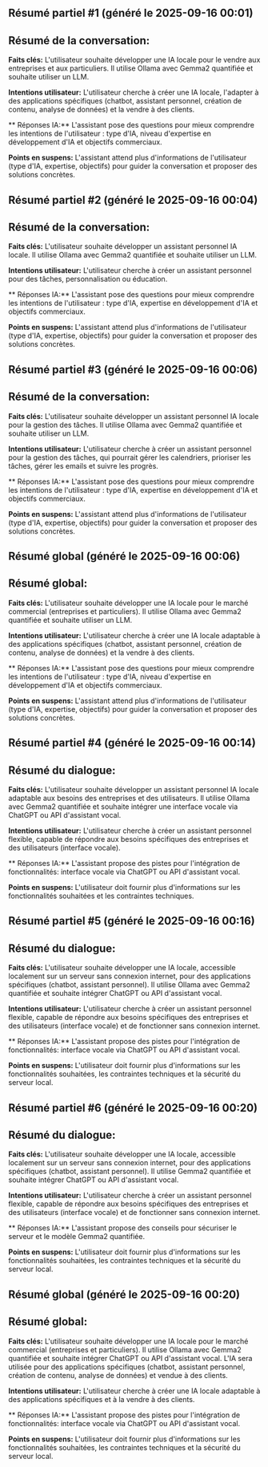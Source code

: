 ## Résumé partiel #1 (généré le 2025-09-16 00:01)

## Résumé de la conversation:

**Faits clés:** L'utilisateur souhaite développer une IA locale pour le vendre aux entreprises et aux particuliers. Il utilise Ollama avec Gemma2 quantifiée et souhaite utiliser un LLM. 

**Intentions utilisateur:**  L'utilisateur cherche à créer une IA locale, l'adapter à des applications spécifiques (chatbot, assistant personnel, création de contenu, analyse de données) et la vendre à des clients.

** Réponses IA:** L'assistant pose des questions pour mieux comprendre les intentions de l'utilisateur : type d'IA, niveau d'expertise en développement d'IA et objectifs commerciaux. 

**Points en suspens:**  L'assistant attend plus d'informations de l'utilisateur (type d'IA, expertise, objectifs) pour guider la conversation et proposer des solutions concrètes.

## Résumé partiel #2 (généré le 2025-09-16 00:04)

## Résumé de la conversation:

**Faits clés:** L'utilisateur souhaite développer un assistant personnel IA locale. Il utilise Ollama avec Gemma2 quantifiée et souhaite utiliser un LLM.

**Intentions utilisateur:**  L'utilisateur cherche à créer un assistant personnel pour des tâches, personnalisation ou éducation. 

** Réponses IA:** L'assistant pose des questions pour mieux comprendre les intentions de l'utilisateur : type d'IA, expertise en développement d'IA et objectifs commerciaux. 

**Points en suspens:**  L'assistant attend plus d'informations de l'utilisateur (type d'IA, expertise, objectifs) pour guider la conversation et proposer des solutions concrètes.

## Résumé partiel #3 (généré le 2025-09-16 00:06)

## Résumé de la conversation: 

**Faits clés:**  L'utilisateur souhaite développer un assistant personnel IA locale pour la gestion des tâches. Il utilise Ollama avec Gemma2 quantifiée et souhaite utiliser un LLM.

**Intentions utilisateur:**  L'utilisateur cherche à créer un assistant personnel pour la gestion des tâches, qui pourrait gérer les calendriers, prioriser les tâches, gérer les emails et suivre les progrès. 

** Réponses IA:** L'assistant pose des questions pour mieux comprendre les intentions de l'utilisateur : type d'IA, expertise en développement d'IA et objectifs commerciaux. 

**Points en suspens:**  L'assistant attend plus d'informations de l'utilisateur (type d'IA, expertise, objectifs) pour guider la conversation et proposer des solutions concrètes.

## Résumé global (généré le 2025-09-16 00:06)

## Résumé global: 

**Faits clés:**  L'utilisateur souhaite développer une IA locale pour le marché commercial (entreprises et particuliers). Il utilise Ollama avec Gemma2 quantifiée et souhaite utiliser un LLM. 

**Intentions utilisateur:**  L'utilisateur cherche à créer une IA locale adaptable à des applications spécifiques (chatbot, assistant personnel, création de contenu, analyse de données) et la vendre à des clients. 

** Réponses IA:** L'assistant pose des questions pour mieux comprendre les intentions de l'utilisateur : type d'IA, niveau d'expertise en développement d'IA et objectifs commerciaux. 

**Points en suspens:**  L'assistant attend plus d'informations de l'utilisateur (type d'IA, expertise, objectifs) pour guider la conversation et proposer des solutions concrètes.

## Résumé partiel #4 (généré le 2025-09-16 00:14)

## Résumé du dialogue:

**Faits clés:** L'utilisateur souhaite développer un assistant personnel IA locale adaptable aux besoins des entreprises et des utilisateurs. Il utilise Ollama avec Gemma2 quantifiée et souhaite intégrer une interface vocale via ChatGPT ou API d'assistant vocal. 

**Intentions utilisateur:**  L'utilisateur cherche à créer un assistant personnel flexible, capable de répondre aux besoins spécifiques des entreprises et des utilisateurs (interface vocale).

** Réponses IA:** L'assistant propose des pistes pour l'intégration de fonctionnalités: interface vocale via ChatGPT ou API d'assistant vocal.

 **Points en suspens:** L'utilisateur doit fournir plus d'informations sur les fonctionnalités souhaitées et les contraintes techniques.

## Résumé partiel #5 (généré le 2025-09-16 00:16)

## Résumé du dialogue: 

**Faits clés:**  L'utilisateur souhaite développer une IA locale, accessible localement sur un serveur sans connexion internet, pour des applications spécifiques (chatbot, assistant personnel). Il utilise Ollama avec Gemma2 quantifiée et souhaite intégrer ChatGPT ou API d'assistant vocal.

**Intentions utilisateur:**  L'utilisateur cherche à créer un assistant personnel flexible, capable de répondre aux besoins spécifiques des entreprises et des utilisateurs (interface vocale) et de fonctionner sans connexion internet. 


** Réponses IA:** L'assistant propose des pistes pour l'intégration de fonctionnalités: interface vocale via ChatGPT ou API d'assistant vocal.

 **Points en suspens:**  L'utilisateur doit fournir plus d'informations sur les fonctionnalités souhaitées, les contraintes techniques et la sécurité du serveur local.

## Résumé partiel #6 (généré le 2025-09-16 00:20)

## Résumé du dialogue:

**Faits clés:** L'utilisateur souhaite développer une IA locale, accessible localement sur un serveur sans connexion internet, pour des applications spécifiques (chatbot, assistant personnel). Il utilise Gemma2 quantifiée et souhaite intégrer ChatGPT ou API d'assistant vocal. 

**Intentions utilisateur:**  L'utilisateur cherche à créer un assistant personnel flexible, capable de répondre aux besoins spécifiques des entreprises et des utilisateurs (interface vocale) et de fonctionner sans connexion internet. 

** Réponses IA:** L'assistant propose des conseils pour sécuriser le serveur et le modèle Gemma2 quantifiée. 

 **Points en suspens:**  L'utilisateur doit fournir plus d'informations sur les fonctionnalités souhaitées, les contraintes techniques et la sécurité du serveur local.

## Résumé global (généré le 2025-09-16 00:20)

## Résumé global: 

**Faits clés:** L'utilisateur souhaite développer une IA locale pour le marché commercial (entreprises et particuliers). Il utilise Ollama avec Gemma2 quantifiée et souhaite intégrer ChatGPT ou API d'assistant vocal.  L'IA sera utilisée pour des applications spécifiques (chatbot, assistant personnel, création de contenu, analyse de données) et vendue à des clients. 

**Intentions utilisateur:** L'utilisateur cherche à créer une IA locale adaptable à des applications spécifiques et à la vendre à des clients. 


** Réponses IA:**  L'assistant propose des pistes pour l'intégration de fonctionnalités: interface vocale via ChatGPT ou API d'assistant vocal. 

 **Points en suspens:**  L'utilisateur doit fournir plus d'informations sur les fonctionnalités souhaitées, les contraintes techniques et la sécurité du serveur local.

